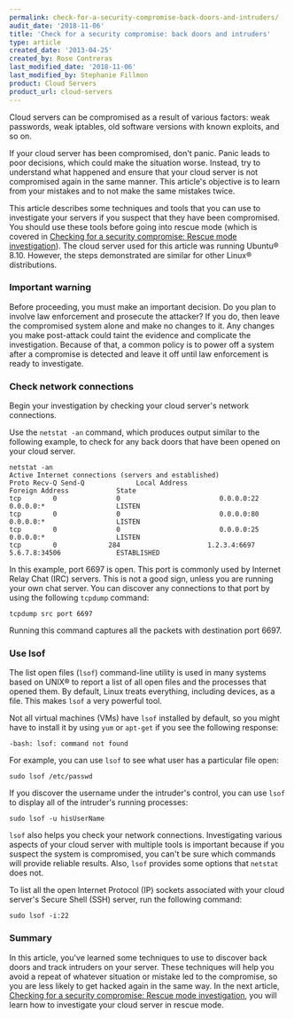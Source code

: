 ```yaml
---
permalink: check-for-a-security-compromise-back-doors-and-intruders/
audit_date: '2018-11-06'
title: 'Check for a security compromise: back doors and intruders'
type: article
created_date: '2013-04-25'
created_by: Rose Contreras
last_modified_date: '2018-11-06'
last_modified_by: Stephanie Fillmon
product: Cloud Servers
product_url: cloud-servers
---
```


Cloud servers can be compromised as a result of various factors: weak passwords, weak iptables, old software versions with known exploits, and so on.

If your cloud server has been compromised, don't panic. Panic leads to poor decisions, which could make the situation worse. Instead, try to understand what happened and ensure that your cloud server is not compromised again in the same manner. This article's objective is to learn from your mistakes and to not make the same mistakes twice.

This article describes some techniques and tools that you can use to investigate your servers if you suspect that they have been compromised. You should use these tools before going into rescue mode (which is covered in [Checking for a security compromise: Rescue mode investigation](/how-to/check-for-a-security-compromise-rescue-mode-investigation)). The cloud server used for this article was running Ubuntu&reg; 8.10. However, the steps demonstrated are similar for other Linux&reg; distributions.

### Important warning

Before proceeding, you must make an important decision. Do you plan to involve law enforcement and prosecute the attacker? If you do, then leave the compromised system alone and make no changes to it. Any changes you make post-attack could taint the evidence and complicate the investigation. Because of that, a common policy is to power off a system after a compromise is detected and leave it off until law enforcement is ready to investigate.

### Check network connections

Begin your investigation by checking your cloud server's network connections.

Use the `netstat -an` command, which produces output similar to the following example, to check for any back doors that have been opened on your cloud server.

    netstat -an
    Active Internet connections (servers and established)
    Proto Recv-Q Send-Q             Local Address                     Foreign Address            State
    tcp        0               0                         0.0.0.0:22                               0.0.0.0:*                  LISTEN
    tcp        0               0                         0.0.0.0:80                               0.0.0.0:*                  LISTEN
    tcp        0               0                         0.0.0.0:25                               0.0.0.0:*                  LISTEN
    tcp        0             284                      1.2.3.4:6697                           5.6.7.8:34506              ESTABLISHED

In this example, port 6697 is open. This port is commonly used by Internet Relay Chat (IRC) servers. This is not a good sign, unless you are running your own chat server. You can discover any connections to that port by using the following `tcpdump` command:

    tcpdump src port 6697

Running this command captures all the packets with destination port 6697.

### Use lsof

The list open files (`lsof`) command-line utility is used in many systems based on UNIX&reg; to report a list of all open files and the processes that opened them. By default, Linux treats everything, including devices, as a file. This makes `lsof` a very powerful tool.

Not all virtual machines (VMs) have `lsof` installed by default, so you might
have to install it by using `yum` or `apt-get` if you see the following
response:

    -bash: lsof: command not found

For example, you can use `lsof` to see what user has a particular file open:

    sudo lsof /etc/passwd

If you discover the username under the intruder's control, you can use `lsof` to display all of the intruder's running processes:

    sudo lsof -u hisUserName

`lsof` also helps you check your network connections. Investigating various aspects of your cloud server with multiple tools is important because if you suspect the system is compromised, you can't be sure which commands will provide reliable results. Also, `lsof` provides some options that `netstat` does not.

To list all the open Internet Protocol (IP) sockets associated with your cloud server's Secure Shell (SSH)
server, run the following command:

    sudo lsof -i:22

### Summary

In this article, you've learned some techniques to use to discover back doors and track intruders on your server. These techniques will help you avoid a repeat of whatever situation or mistake led to the compromise, so you are less likely to get hacked again in the same way. In the next article, [Checking for a security compromise: Rescue mode investigation](/how-to/checking-for-a-security-compromise-rescue-mode-investigation), you will learn how to investigate your cloud server in rescue mode.
